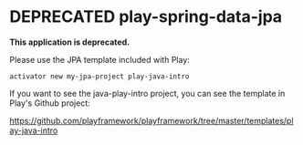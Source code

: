 # DEPRECATED play-spring-data-jpa

**This application is deprecated.**

Please use the JPA template included with Play: 

```
activator new my-jpa-project play-java-intro   
```

If you want to see the java-play-intro project, you can see the template in Play's Github project:

https://github.com/playframework/playframework/tree/master/templates/play-java-intro